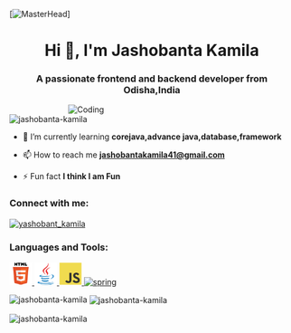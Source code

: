 [![MasterHead](https://img.freepik.com/premium-photo/abstract-modern-tech-programming-code-screen-developer-c-programming-language-computer-script-technology-background-software_505353-127.jpg?size=626&ext=jpg&ga=GA1.2.347744287.1695904018&semt=ais)]
<h1 align="center">Hi 👋, I'm Jashobanta Kamila</h1>
<h3 align="center">A passionate frontend and backend developer from Odisha,India</h3>
<img align="right" alt="Coding" width="400" src="https://i.pinimg.com/originals/81/17/8b/81178b47a8598f0c81c4799f2cdd4057.gif">

<p align="left"> <img src="https://komarev.com/ghpvc/?username=jashobanta-kamila&label=Profile%20views&color=0e75b6&style=flat" alt="jashobanta-kamila" /> </p>

- 🌱 I’m currently learning **corejava,advance java,database,framework**

- 📫 How to reach me **jashobantakamila41@gmail.com**

- ⚡ Fun fact **I think I am Fun**

<h3 align="left">Connect with me:</h3>
<p align="left">
<a href="https://instagram.com/yashobant_kamila" target="blank"><img align="center" src="https://raw.githubusercontent.com/rahuldkjain/github-profile-readme-generator/master/src/images/icons/Social/instagram.svg" alt="yashobant_kamila" height="30" width="40" /></a>
</p>

<h3 align="left">Languages and Tools:</h3>
<p align="left"> <a href="https://www.w3.org/html/" target="_blank" rel="noreferrer"> <img src="https://raw.githubusercontent.com/devicons/devicon/master/icons/html5/html5-original-wordmark.svg" alt="html5" width="40" height="40"/> </a> <a href="https://www.java.com" target="_blank" rel="noreferrer"> <img src="https://raw.githubusercontent.com/devicons/devicon/master/icons/java/java-original.svg" alt="java" width="40" height="40"/> </a> <a href="https://developer.mozilla.org/en-US/docs/Web/JavaScript" target="_blank" rel="noreferrer"> <img src="https://raw.githubusercontent.com/devicons/devicon/master/icons/javascript/javascript-original.svg" alt="javascript" width="40" height="40"/> </a> <a href="https://spring.io/" target="_blank" rel="noreferrer"> <img src="https://www.vectorlogo.zone/logos/springio/springio-icon.svg" alt="spring" width="40" height="40"/> </a> </p>

<p><img align="left" src="https://github-readme-stats.vercel.app/api/top-langs?username=jashobanta-kamila&show_icons=true&locale=en&layout=compact" alt="jashobanta-kamila" /></p>

<p>&nbsp;<img align="center" src="https://github-readme-stats.vercel.app/api?username=jashobanta-kamila&show_icons=true&locale=en" alt="jashobanta-kamila" /></p>

<p><img align="center" src="https://github-readme-streak-stats.herokuapp.com/?user=jashobanta-kamila&" alt="jashobanta-kamila" /></p>
